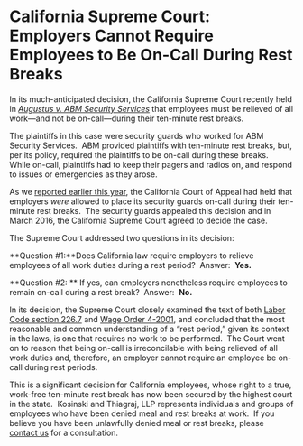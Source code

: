 # California Supreme Court:  Employers Cannot Require Employees to Be On-Call During Rest Breaks

In its much-anticipated decision, the California Supreme Court recently held in [_Augustus v. ABM Security Services_](http://www.courts.ca.gov/opinions/documents/S224853.PDF) that employees must be relieved of all work—and not be on-call—during their ten-minute rest breaks.

The plaintiffs in this case were security guards who worked for ABM Security Services.  ABM provided plaintiffs with ten-minute rest breaks, but, per its policy, required the plaintiffs to be on-call during these breaks.  While on-call, plaintiffs had to keep their pagers and radios on, and respond to issues or emergencies as they arose.

As we [reported earlier this year](/blog?tag=Augustus%20v.%20ABM%20Security%20Services), the California Court of Appeal had held that employers _were_ allowed to place its security guards on-call during their ten-minute rest breaks.  The security guards appealed this decision and in March 2016, the California Supreme Court agreed to decide the case.

The Supreme Court addressed two questions in its decision:

**Question #1:**Does California law require employers to relieve employees of all work duties during a rest period?  Answer:  **Yes.**

**Question #2: ** If yes, can employers nonetheless require employees to remain on-call during a rest break?  Answer:  **No.**

In its decision, the Supreme Court closely examined the text of both [Labor Code section 226.7](http://leginfo.legislature.ca.gov/faces/codes_displaySection.xhtml?lawCode=LAB&sectionNum=226.7.) and [Wage Order 4-2001](https://www.dir.ca.gov/IWC/IWCArticle4.pdf), and concluded that the most reasonable and common understanding of a “rest period,” given its context in the laws, is one that requires no work to be performed.  The Court went on to reason that being on-call is irreconcilable with being relieved of all work duties and, therefore, an employer cannot require an employee be on-call during rest periods.

This is a significant decision for California employees, whose right to a true, work-free ten-minute rest break has now been secured by the highest court in the state.  Kosinski and Thiagraj, LLP represents individuals and groups of employees who have been denied meal and rest breaks at work.  If you believe you have been unlawfully denied meal or rest breaks, please [contact us](/contact-us) for a consultation.